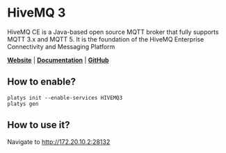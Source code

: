 # HiveMQ 3

HiveMQ CE is a Java-based open source MQTT broker that fully supports MQTT 3.x and MQTT 5. It is the foundation of the HiveMQ Enterprise Connectivity and Messaging Platform 

**[Website](https://www.hivemq.com/)** | **[Documentation](https://www.hivemq.com/docs/hivemq/3.4/user-guide/introduction.html)** | **[GitHub](https://github.com/vrana/adminer/)**

## How to enable?

```
platys init --enable-services HIVEMQ3
platys gen
```

## How to use it?

Navigate to <http://172.20.10.2:28132>